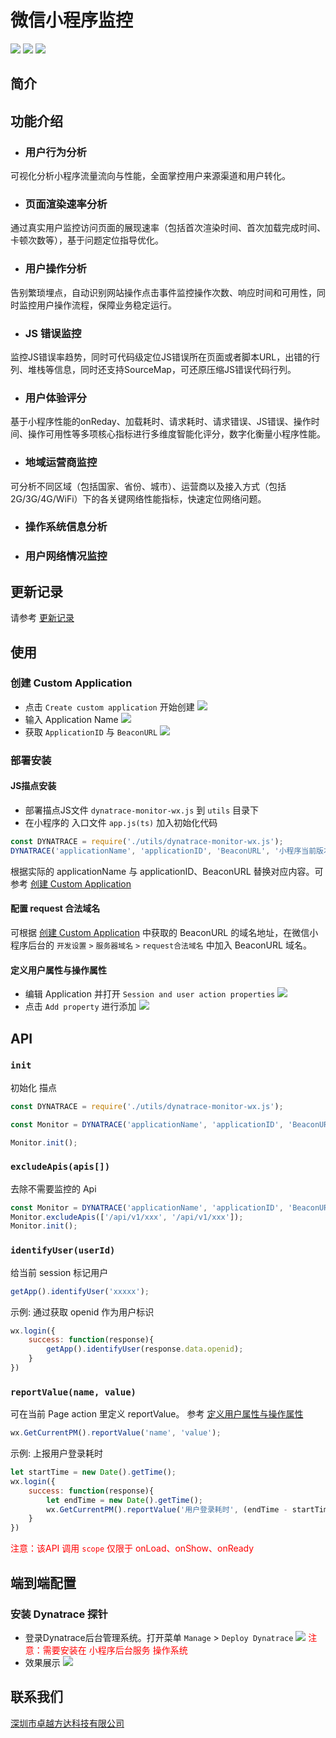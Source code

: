 # 微信小程序监控

![](https://img.shields.io/badge/node-16.x-green) ![](https://img.shields.io/badge/npm-8.x-brightgreen) ![](https://img.shields.io/badge/code%20size-105%20kb-blue)

## 简介

## 功能介绍

- ### **用户行为分析**
可视化分析小程序流量流向与性能，全面掌控用户来源渠道和用户转化。
- ### **页面渲染速率分析**
通过真实用户监控访问页面的展现速率（包括首次渲染时间、首次加载完成时间、卡顿次数等），基于问题定位指导优化。
- ### **用户操作分析**
告别繁琐埋点，自动识别网站操作点击事件监控操作次数、响应时间和可用性，同时监控用户操作流程，保障业务稳定运行。
- ### **JS 错误监控**
监控JS错误率趋势，同时可代码级定位JS错误所在页面或者脚本URL，出错的行列、堆栈等信息，同时还支持SourceMap，可还原压缩JS错误代码行列。
- ### **用户体验评分**

基于小程序性能的onReday、加载耗时、请求耗时、请求错误、JS错误、操作时间、操作可用性等多项核心指标进行多维度智能化评分，数字化衡量小程序性能。

- ### **地域运营商监控**
可分析不同区域（包括国家、省份、城市）、运营商以及接入方式（包括2G/3G/4G/WiFi）下的各关键网络性能指标，快速定位网络问题。
- ### **操作系统信息分析**
- ### **用户网络情况监控**
## 更新记录
请参考 [更新记录](./CHANGE.md)
## 使用
### 创建 Custom Application
- 点击 `Create custom application` 开始创建
![](./docs/images/Create%20custom%20application.jpg)
- 输入 Application Name
![](./docs/images/Create%20custom%20application_1.jpg)
- 获取 `ApplicationID` 与 `BeaconURL`
![](./docs/images/Create%20custom%20application_2.jpg)
### 部署安装
#### JS描点安装
- 部署描点JS文件 `dynatrace-monitor-wx.js` 到 `utils` 目录下
- 在小程序的 入口文件 `app.js(ts)` 加入初始化代码
```javascript
const DYNATRACE = require('./utils/dynatrace-monitor-wx.js');
DYNATRACE('applicationName', 'applicationID', 'BeaconURL', '小程序当前版本').init();
```
根据实际的 applicationName 与 applicationID、BeaconURL 替换对应内容。可参考 [创建 Custom Application](#创建-custom-application)
#### 配置 request 合法域名
可根据 [创建 Custom Application](#创建-custom-application) 中获取的 BeaconURL 的域名地址，在微信小程序后台的 `开发设置` `>` `服务器域名` `>` `request合法域名` 中加入 BeaconURL 域名。

#### 定义用户属性与操作属性
- 编辑 Application 并打开 `Session and user action properties`
![](./docs/images/session%20and%20user%20action%20properties.jpg)
- 点击 `Add property` 进行添加
![](./docs/images/session%20and%20user%20action%20properties_1.jpg)


## API
### `init`
初始化 描点
```javascript
const DYNATRACE = require('./utils/dynatrace-monitor-wx.js');

const Monitor = DYNATRACE('applicationName', 'applicationID', 'BeaconURL', '小程序当前版本');

Monitor.init();
```
### `excludeApis(apis[])`
去除不需要监控的 Api
```javascript
const Monitor = DYNATRACE('applicationName', 'applicationID', 'BeaconURL', '小程序当前版本');
Monitor.excludeApis(['/api/v1/xxx', '/api/v1/xxx']);
Monitor.init();
```
### `identifyUser(userId)`
给当前 session 标记用户
```javascript
getApp().identifyUser('xxxxx');
```
示例: 通过获取 openid 作为用户标识 
```javascript
wx.login({
    success: function(response){
        getApp().identifyUser(response.data.openid);
    }
})
```

### `reportValue(name, value)`
可在当前 Page action 里定义 reportValue。 参考 [定义用户属性与操作属性](#定义用户属性与操作属性)
```javascript
wx.GetCurrentPM().reportValue('name', 'value');
```
示例: 上报用户登录耗时
```javascript
let startTime = new Date().getTime();
wx.login({
    success: function(response){
        let endTime = new Date().getTime();
        wx.GetCurrentPM().reportValue('用户登录耗时', (endTime - startTime) / 1000);//time .s
    }
})
```
<font color="red">注意：该API 调用 `scope` 仅限于 onLoad、onShow、onReady</font>
## 端到端配置
### 安装 Dynatrace 探针
- 登录Dynatrace后台管理系统。打开菜单 `Manage` > `Deploy Dynatrace`
![](./docs/images/deploy%20dynatrace.jpg)
<font color="red">注意：需要安装在 小程序后台服务 操作系统</font>
- 效果展示
![](./docs/images/end%20to%20end.png)
## 联系我们
[深圳市卓越方达科技有限公司](https://www.zonefound.com.cn/)
